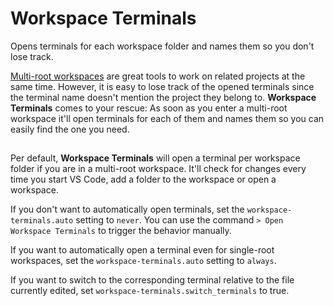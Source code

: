 # Workspace Terminals

Opens terminals for each workspace folder and names them so you don't lose track.

[Multi-root workspaces](https://code.visualstudio.com/docs/editor/multi-root-workspaces) are great tools to work on related projects at the same time. However, it is easy to lose track of the opened terminals since the terminal name doesn't mention the project they belong to. **Workspace Terminals** comes to your rescue: As soon as you enter a multi-root workspace it'll open terminals for each of them and names them so you can easily find the one you need.

## 

Per default, **Workspace Terminals** will open a terminal per workspace folder if you are in a multi-root workspace. It'll check for changes every time you start VS Code, add a folder to the workspace or open a workspace.

If you don't want to automatically open terminals, set the `workspace-terminals.auto` setting to `never`. You can use the command `> Open Workspace Terminals` to trigger the behavior manually.

If you want to automatically open a terminal even for single-root workspaces, set the `workspace-terminals.auto` setting to `always`.

If you want to switch to the corresponding terminal relative to the file currently edited, set `workspace-terminals.switch_terminals` to true.
